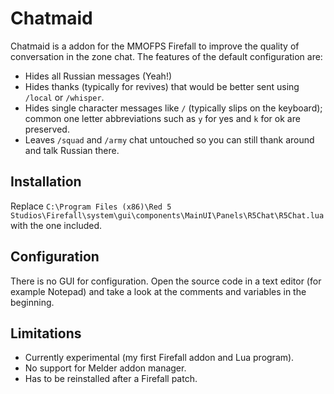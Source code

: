 Chatmaid
========

Chatmaid is a addon for the MMOFPS Firefall to improve the quality of conversation in
the zone chat. The features of the default configuration are:

* Hides all Russian messages (Yeah!)
* Hides thanks (typically for revives) that would be better sent using `/local` or
  `/whisper`.
* Hides single character messages like `/` (typically slips on the keyboard); common one
  letter abbreviations such as `y` for yes and `k` for ok are preserved.
* Leaves `/squad` and `/army` chat untouched so you can still thank around and talk
  Russian there.

Installation
------------

Replace
`C:\Program Files (x86)\Red 5 Studios\Firefall\system\gui\components\MainUI\Panels\R5Chat\R5Chat.lua`
with the one included.

Configuration
-------------

There is no GUI for configuration. Open the source code in a text editor (for example
Notepad) and take a look at the comments and variables in the beginning.

Limitations
-----------

* Currently experimental (my first Firefall addon and Lua program).
* No support for Melder addon manager.
* Has to be reinstalled after a Firefall patch.


